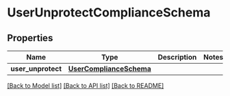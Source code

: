 # UserUnprotectComplianceSchema


## Properties
Name | Type | Description | Notes
------------ | ------------- | ------------- | -------------
**user_unprotect** | [**UserComplianceSchema**](UserComplianceSchema.md) |  | 

[[Back to Model list]](../README.md#documentation-for-models) [[Back to API list]](../README.md#documentation-for-api-endpoints) [[Back to README]](../README.md)


